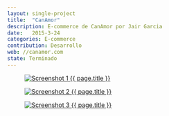 ```yaml
---
layout: single-project
title:  "CanAmor"
description: E-commerce de CanAmor por Jair Garcia
date:   2015-3-24
categories: E-commerce
contribution: Desarrollo
web: //canamor.com
state: Terminado
---
```


<figure class="single-project__image">
	<a href="{{ page.web }}" target="_blank">
		<img src="{{ post.url }}/images/canamor/Screenshot_1-min.png" alt="Screenshot 1 {{ page.title }}">
	</a>
</figure>
<figure class="single-project__image">
	<a href="{{ page.web }}" target="_blank">
		<img src="{{ post.url }}/images/canamor/Screenshot_2-min.png" alt="Screenshot 2 {{ page.title }}">
	</a>
</figure>
<figure class="single-project__image">
	<a href="{{ page.web }}" target="_blank">
		<img src="{{ post.url }}/images/canamor/Screenshot_3-min.png" alt="Screenshot 3 {{ page.title }}">
	</a>
</figure>